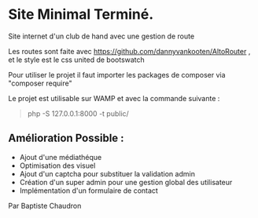# Site Minimal Terminé.

Site internet d'un club de hand avec une gestion de route

Les routes sont faite avec https://github.com/dannyvankooten/AltoRouter , et le style est le css united de bootswatch

Pour utiliser le projet il faut importer les packages de composer via "composer require"

Le projet est utilisable sur WAMP et avec la commande suivante : 

>php -S 127.0.0.1:8000 -t public/

## Amélioration Possible :
- Ajout d'une médiathéque
- Optimisation des visuel
- Ajout d'un captcha pour substituer la validation admin
- Création d'un super admin pour une gestion global des utilisateur
- Implémentation d'un formulaire de contact

Par Baptiste Chaudron
